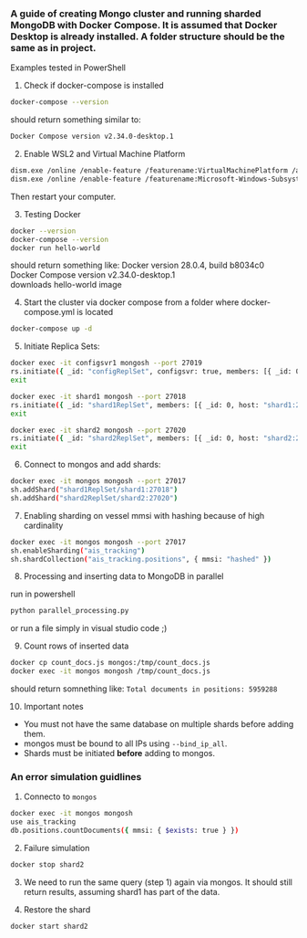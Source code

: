 ### A guide of creating Mongo cluster and running sharded MongoDB with Docker Compose. It is assumed that Docker Desktop is already installed. A folder structure should be the same as in project.

Examples tested in PowerShell

1. Check if docker-compose is installed

```bash
docker-compose --version
```
should return something similar to:
 ```bash
Docker Compose version v2.34.0-desktop.1
```

2. Enable WSL2 and Virtual Machine Platform

```bash
dism.exe /online /enable-feature /featurename:VirtualMachinePlatform /all /norestart
dism.exe /online /enable-feature /featurename:Microsoft-Windows-Subsystem-Linux /all /norestart
```

Then restart your computer.

3. Testing Docker

```bash
docker --version  
docker-compose --version  
docker run hello-world
```  

should return something like:
Docker version 28.0.4, build b8034c0  
Docker Compose version v2.34.0-desktop.1  
downloads hello-world image

4.  Start the cluster via docker compose from a folder where docker-compose.yml is located

```bash
docker-compose up -d
```

5. Initiate Replica Sets:
```bash
docker exec -it configsvr1 mongosh --port 27019
rs.initiate({ _id: "configReplSet", configsvr: true, members: [{ _id: 0, host: "configsvr1:27019" }] })
exit
```
```bash
docker exec -it shard1 mongosh --port 27018
rs.initiate({ _id: "shard1ReplSet", members: [{ _id: 0, host: "shard1:27018" }] })
exit
```
```bash
docker exec -it shard2 mongosh --port 27020
rs.initiate({ _id: "shard2ReplSet", members: [{ _id: 0, host: "shard2:27020" }] })
exit
```

6. Connect to mongos and add shards:
```bash
docker exec -it mongos mongosh --port 27017
sh.addShard("shard1ReplSet/shard1:27018")
sh.addShard("shard2ReplSet/shard2:27020")
```

7. Enabling sharding on vessel mmsi with hashing because of high cardinality

```bash
docker exec -it mongos mongosh --port 27017
sh.enableSharding("ais_tracking")
sh.shardCollection("ais_tracking.positions", { mmsi: "hashed" })
````

8. Processing and inserting data to MongoDB in parallel

run in powershell 

```bash
python parallel_processing.py
```
or run a file simply in visual studio code ;)

9. Count rows of inserted data

```bash
docker cp count_docs.js mongos:/tmp/count_docs.js
docker exec -it mongos mongosh /tmp/count_docs.js
```

should return somnething like:
```Total documents in positions: 5959288```

10. Important notes

- You must not have the same database on multiple shards before adding them.
- mongos must be bound to all IPs using `--bind_ip_all`.
- Shards must be initiated **before** adding to mongos.


### An error simulation guidlines

1. Connecto to ```mongos```
```bash
docker exec -it mongos mongosh
use ais_tracking
db.positions.countDocuments({ mmsi: { $exists: true } })
```

2. Failure simulation

```bash
docker stop shard2
```

3. We need to run the same query (step 1) again via mongos. It should still return results, assuming shard1 has part of the data.

4. Restore the shard
```bash
docker start shard2
```

